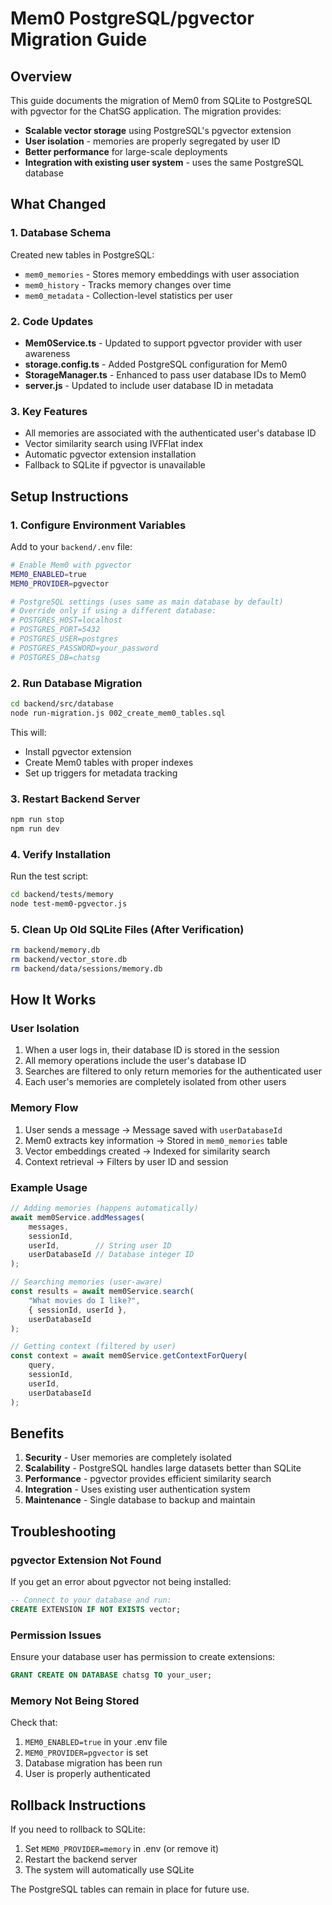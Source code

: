# Mem0 PostgreSQL/pgvector Migration Guide

## Overview

This guide documents the migration of Mem0 from SQLite to PostgreSQL with pgvector for the ChatSG application. The migration provides:

- **Scalable vector storage** using PostgreSQL's pgvector extension
- **User isolation** - memories are properly segregated by user ID
- **Better performance** for large-scale deployments
- **Integration with existing user system** - uses the same PostgreSQL database

## What Changed

### 1. Database Schema

Created new tables in PostgreSQL:
- `mem0_memories` - Stores memory embeddings with user association
- `mem0_history` - Tracks memory changes over time
- `mem0_metadata` - Collection-level statistics per user

### 2. Code Updates

- **Mem0Service.ts** - Updated to support pgvector provider with user awareness
- **storage.config.ts** - Added PostgreSQL configuration for Mem0
- **StorageManager.ts** - Enhanced to pass user database IDs to Mem0
- **server.js** - Updated to include user database ID in metadata

### 3. Key Features

- All memories are associated with the authenticated user's database ID
- Vector similarity search using IVFFlat index
- Automatic pgvector extension installation
- Fallback to SQLite if pgvector is unavailable

## Setup Instructions

### 1. Configure Environment Variables

Add to your `backend/.env` file:

```bash
# Enable Mem0 with pgvector
MEM0_ENABLED=true
MEM0_PROVIDER=pgvector

# PostgreSQL settings (uses same as main database by default)
# Override only if using a different database:
# POSTGRES_HOST=localhost
# POSTGRES_PORT=5432
# POSTGRES_USER=postgres
# POSTGRES_PASSWORD=your_password
# POSTGRES_DB=chatsg
```

### 2. Run Database Migration

```bash
cd backend/src/database
node run-migration.js 002_create_mem0_tables.sql
```

This will:
- Install pgvector extension
- Create Mem0 tables with proper indexes
- Set up triggers for metadata tracking

### 3. Restart Backend Server

```bash
npm run stop
npm run dev
```

### 4. Verify Installation

Run the test script:

```bash
cd backend/tests/memory
node test-mem0-pgvector.js
```

### 5. Clean Up Old SQLite Files (After Verification)

```bash
rm backend/memory.db
rm backend/vector_store.db
rm backend/data/sessions/memory.db
```

## How It Works

### User Isolation

1. When a user logs in, their database ID is stored in the session
2. All memory operations include the user's database ID
3. Searches are filtered to only return memories for the authenticated user
4. Each user's memories are completely isolated from other users

### Memory Flow

1. User sends a message → Message saved with `userDatabaseId`
2. Mem0 extracts key information → Stored in `mem0_memories` table
3. Vector embeddings created → Indexed for similarity search
4. Context retrieval → Filters by user ID and session

### Example Usage

```typescript
// Adding memories (happens automatically)
await mem0Service.addMessages(
    messages,
    sessionId,
    userId,        // String user ID
    userDatabaseId // Database integer ID
);

// Searching memories (user-aware)
const results = await mem0Service.search(
    "What movies do I like?",
    { sessionId, userId },
    userDatabaseId
);

// Getting context (filtered by user)
const context = await mem0Service.getContextForQuery(
    query,
    sessionId,
    userId,
    userDatabaseId
);
```

## Benefits

1. **Security** - User memories are completely isolated
2. **Scalability** - PostgreSQL handles large datasets better than SQLite
3. **Performance** - pgvector provides efficient similarity search
4. **Integration** - Uses existing user authentication system
5. **Maintenance** - Single database to backup and maintain

## Troubleshooting

### pgvector Extension Not Found

If you get an error about pgvector not being installed:

```sql
-- Connect to your database and run:
CREATE EXTENSION IF NOT EXISTS vector;
```

### Permission Issues

Ensure your database user has permission to create extensions:

```sql
GRANT CREATE ON DATABASE chatsg TO your_user;
```

### Memory Not Being Stored

Check that:
1. `MEM0_ENABLED=true` in your .env file
2. `MEM0_PROVIDER=pgvector` is set
3. Database migration has been run
4. User is properly authenticated

## Rollback Instructions

If you need to rollback to SQLite:

1. Set `MEM0_PROVIDER=memory` in .env (or remove it)
2. Restart the backend server
3. The system will automatically use SQLite

The PostgreSQL tables can remain in place for future use.